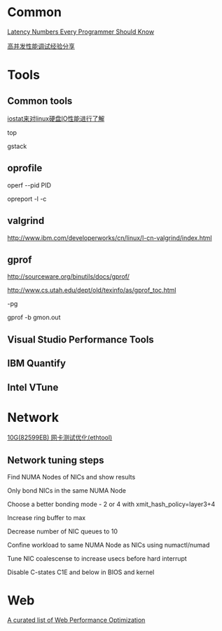# Common

[Latency Numbers Every Programmer Should Know](http://www.eecs.berkeley.edu/~rcs/research/interactive_latency.html)

[高并发性能调试经验分享](http://makaidong.com/chenpingzhao/356_14088.html)

# Tools

## Common tools

[iostat来对linux硬盘IO性能进行了解](http://www.php-oa.com/2009/02/03/iostat.html)

top

gstack

## oprofile

operf --pid PID

opreport -l -c

## valgrind

http://www.ibm.com/developerworks/cn/linux/l-cn-valgrind/index.html

## gprof

http://sourceware.org/binutils/docs/gprof/

http://www.cs.utah.edu/dept/old/texinfo/as/gprof_toc.html

-pg

gprof -b <exe> gmon.out

## Visual Studio Performance Tools

## IBM Quantify

## Intel VTune

# Network

[10G(82599EB) 网卡测试优化(ethtool)](http://www.tuicool.com/articles/EVRjQb)

## Network tuning steps

Find NUMA Nodes of NICs and show results

Only bond NICs in the same NUMA Node

Choose a better bonding mode - 2 or 4 with xmit_hash_policy=layer3+4

Increase ring buffer to max

Decrease number of NIC queues to 10

Confine workload to same NUMA Node as NICs using numactl/numad

Tune NIC coalescense to increase usecs before hard interrupt

Disable C-states C1E and below in BIOS and kernel

# Web

[A curated list of Web Performance Optimization](https://github.com/davidsonfellipe/awesome-wpo#)

